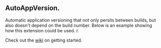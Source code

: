 ## AutoAppVersion.
Automatic application versioning that not only persits between builds, but also doesn't depend on the build number. Below is an example showing how this extension could be used.  r.
  
Check out the [wiki](https://github.com/ThatBlokeCalledJay/auto-app-version/wiki/Getting-Started) on getting started.
